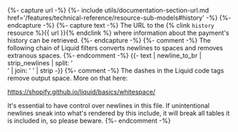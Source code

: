 {%- capture url -%}
    {%- include utils/documentation-section-url.md
        href='/features/technical-reference/resource-sub-models#history' -%}
{%- endcapture -%}
{%- capture text -%}
The URL to the {% clink `history` resource %}{{ url }}{% endclink %} where
information about the payment's history can be retrieved.
{%- endcapture -%}
{%- comment -%}
The following chain of Liquid filters converts newlines to spaces and removes
extranous spaces.
{%- endcomment -%}
{{- text | newline_to_br | strip_newlines | split: '<br />' | join: ' ' | strip -}}
{%- comment -%}
The dashes in the Liquid code tags remove output space. More on that here:

<https://shopify.github.io/liquid/basics/whitespace/>

It's essential to have control over newlines in this file. If unintentional
newlines sneak into what's rendered by this include, it will break all tables
it is included in, so please beware.
{%- endcomment -%}
